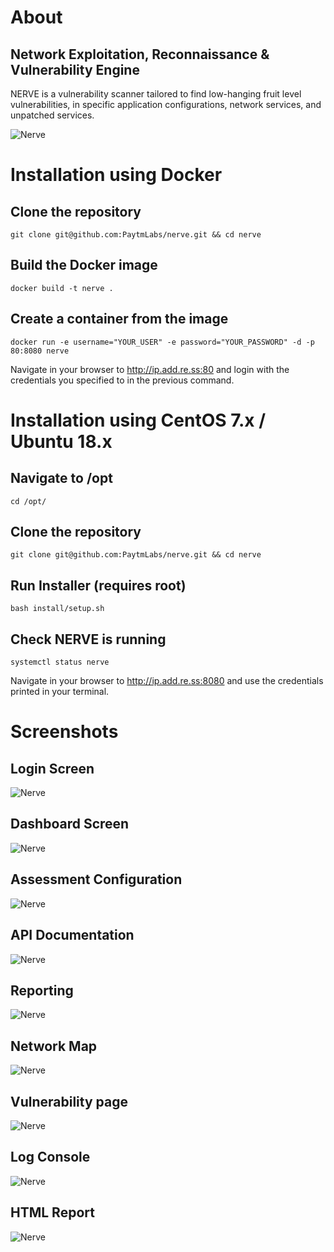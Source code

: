 # About
## Network Exploitation, Reconnaissance & Vulnerability Engine
NERVE is a vulnerability scanner tailored to find low-hanging fruit level vulnerabilities, in specific application configurations, network services, and unpatched services.

![Nerve](https://github.com/PaytmLabs/nerve/blob/master/static/screenshots/2.png?raw=true)

# Installation using Docker
## Clone the repository
`git clone git@github.com:PaytmLabs/nerve.git && cd nerve`

## Build the Docker image
`docker build -t nerve .`

## Create a container from the image
`docker run -e username="YOUR_USER" -e password="YOUR_PASSWORD" -d -p 80:8080 nerve`

Navigate in your browser to http://ip.add.re.ss:80 and login with the credentials you specified to in the previous command.

# Installation using CentOS 7.x / Ubuntu 18.x
## Navigate to /opt
`cd /opt/`

## Clone the repository
`git clone git@github.com:PaytmLabs/nerve.git && cd nerve`

## Run Installer (requires root)
`bash install/setup.sh`

## Check NERVE is running
`systemctl status nerve`

Navigate in your browser to http://ip.add.re.ss:8080 and use the credentials printed in your terminal.

# Screenshots
## Login Screen
![Nerve](https://github.com/PaytmLabs/nerve/blob/master/static/screenshots/1.png?raw=true)
## Dashboard Screen
![Nerve](https://github.com/PaytmLabs/nerve/blob/master/static/screenshots/2.png?raw=true)
## Assessment Configuration
![Nerve](https://github.com/PaytmLabs/nerve/blob/master/static/screenshots/3.png?raw=true)
## API Documentation
![Nerve](https://github.com/PaytmLabs/nerve/blob/master/static/screenshots/4.png?raw=true)
## Reporting
![Nerve](https://github.com/PaytmLabs/nerve/blob/master/static/screenshots/5.png?raw=true)
## Network Map
![Nerve](https://github.com/PaytmLabs/nerve/blob/master/static/screenshots/6.png?raw=true)
## Vulnerability page
![Nerve](https://github.com/PaytmLabs/nerve/blob/master/static/screenshots/7.png?raw=true)
## Log Console
![Nerve](https://github.com/PaytmLabs/nerve/blob/master/static/screenshots/8.png?raw=true)
## HTML Report
![Nerve](https://github.com/PaytmLabs/nerve/blob/master/static/screenshots/9.png?raw=true)
